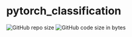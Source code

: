 # pytorch_classification

![GitHub repo size](https://img.shields.io/github/repo-size/tanganke/pytorch_classification)
![GitHub code size in bytes](https://img.shields.io/github/languages/code-size/tanganke/pytorch_classification)
